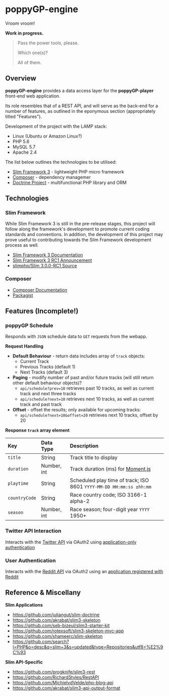 poppyGP-engine
==============

Vroom vroom!  

__Work in progress.__

> Pass the power tools, please.
> 
> Which one(s)?
> 
> All of them.




Overview
--------

__poppyGP-engine__ provides a data access layer for the __poppyGP-player__ front-end web application.

Its role resembles that of a REST API, and will serve as the back-end for a number of features, as outlined in the eponymous section (appropriately titled "Features").

Development of the project with the LAMP stack:

 * Linux (Ubuntu or Amazon Linux?)
 * PHP 5.6
 * MySQL 5.7
 * Apache 2.4

The list below outlines the technologies to be utilised:

 * [Slim Framework 3](http://www.slimframework.com/) - lightweight PHP micro framework
 * [Composer](https://getcomposer.org/) - dependency managemer
 * [Doctrine Project](http://www.doctrine-project.org/) - multifunctional PHP library and ORM




Technologies
------------

### Slim Framework ###

While Slim Framework 3 is still in the pre-release stages, this project will follow along the framework's development to promote current coding standards and conventions.  In addition, the development of this project may prove useful to contributing towards the Slim Framework development process as well.

 * [Slim Framework 3 Documentation](http://www.slimframework.com/docs/)
 * [Slim Framework 3 RC1 Announcement](http://www.slimframework.com/2015/09/08/slim3-rc1.html)
 * [slimphp/Slim 3.0.0-RC1 Source](https://github.com/slimphp/Slim/tree/3.0.0-RC1)



### Composer ###

 * [Composer Documentation](https://getcomposer.org/doc/)
 * [Packagist](https://packagist.org/)




Features (Incomplete!)
----------------------

### poppyGP Schedule ###

Responds with `JSON` schedule data to `GET` requests from the webapp.


__Request Handling__

 * __Default Behaviour__ - return data includes array of `track` objects:
   * Current Track
   * Previous Tracks (default 1)
   * Next Tracks (default 3)
 * __Paging__ - modify number of past and/or future tracks (will still return other default behaviour objects)?
   * `api/schedule?prev=10` retrieves past 10 tracks, as well as current track and next three tracks
   * `api/schedule?next=10` retrieves next 10 tracks, as well as current track and past track
 * __Offset__ - offset the results; only available for upcoming tracks:
   * `api/schedule?next=10&offset=20` retrieves next 10 tracks, offset by 20


__Response `track` array element__

|  Key           | Data Type   | Description                                                         |
| :------------- | :---------- | :------------------------------------------------------------------ |
| `title`        | String      | Track title to display                                              |
| `duration`     | Number, int | Track duration (ms) for [Moment.js](http://momentjs.com/)           |
| `playtime`     | String      | Scheduled play time of track; ISO 8601 `YYYY-MM-DD HH:mm:ss ±hh:mm` |
| `countryCode`  | String      | Race country code; ISO 3166-1 alpha-2                               |
| `season`       | Number, int | Race season; four-digit year `YYYY` 1950+                           |



### Twitter API Interaction ###

Interacts with the [Twitter API](https://dev.twitter.com/overview/documentation) via OAuth2 using [application-only authentication](https://dev.twitter.com/oauth/application-only)



### User Authentication ###

Interacts with the [Reddit API](https://www.reddit.com/dev/api) via OAuth2 using an [application registered with Reddit](https://github.com/reddit/reddit/wiki/OAuth2)




Reference & Miscellany
----------------------

__Slim Applications__

 * https://github.com/juliangut/slim-doctrine
 * https://github.com/akrabat/slim3-skeleton
 * https://github.com/seb-bizeul/slim3-starter-kit
 * https://github.com/rotexsoft/slim3-skeleton-mvc-app
 * https://github.com/shameerc/slim-skeleton
 * https://github.com/search?l=PHP&o=desc&q=slim+3&s=updated&type=Repositories&utf8=%E2%9C%93

__Slim API-Specific__
 
 * https://github.com/progknife/slim3-rest
 * https://github.com/RichardStyles/RestAPI
 * https://github.com/MichielvdVelde/php-blog-api
 * https://github.com/akrabat/slim3-api-output-format